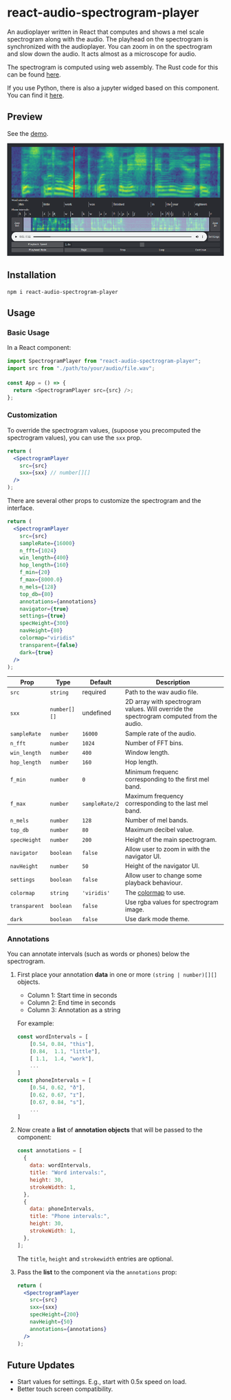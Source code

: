 # react-audio-spectrogram-player

An audioplayer written in React that computes and shows a mel scale spectrogram along with the audio. The playhead on the spectrogram is synchronized with the audioplayer. You can zoom in on the spectrogram and slow down the audio. It acts almost as a microscope for audio.

The spectrogram is computed using web assembly. The Rust code for this can be found [here](https://github.com/nicolvisser/rust-melspec-wasm).

If you use Python, there is also a jupyter widged based on this component. You can find it [here](https://pypi.org/project/speechwidgets/).

## Preview

See the [demo](https://react-audio-spectrogram-player.netlify.app/).

![preview](./preview_with_annotations.png)

## Installation

```shell
npm i react-audio-spectrogram-player
```

## Usage

### Basic Usage

In a React component:

```js
import SpectrogramPlayer from "react-audio-spectrogram-player";
import src from "./path/to/your/audio/file.wav";

const App = () => {
  return <SpectrogramPlayer src={src} />;
};
```

### Customization

To override the spectrogram values, (supoose you precomputed the spectrogram values), you can use the `sxx` prop.

```jsx
return (
  <SpectrogramPlayer
    src={src}
    sxx={sxx} // number[][]
  />
);
```

There are several other props to customize the spectrogram and the interface.

```jsx
return (
  <SpectrogramPlayer
    src={src}
    sampleRate={16000}
    n_fft={1024}
    win_length={400}
    hop_length={160}
    f_min={20}
    f_max={8000.0}
    n_mels={128}
    top_db={80}
    annotations={annotations}
    navigator={true}
    settings={true}
    specHeight={300}
    navHeight={80}
    colormap="viridis"
    transparent={false}
    dark={true}
  />
);
```

| Prop          | Type         | Default        | Description                                                                              |
| ------------- | ------------ | -------------- | ---------------------------------------------------------------------------------------- |
| `src`         | `string`     | required       | Path to the wav audio file.                                                              |
| `sxx`         | `number[][]` | undefined      | 2D array with spectrogram values. Will override the spectrogram computed from the audio. |
| `sampleRate`  | `number`     | `16000`        | Sample rate of the audio.                                                                |
| `n_fft`       | `number`     | `1024`         | Number of FFT bins.                                                                      |
| `win_length`  | `number`     | `400`          | Window length.                                                                           |
| `hop_length`  | `number`     | `160`          | Hop length.                                                                              |
| `f_min`       | `number`     | `0`            | Minimum frequenc corresponding to the first mel band.                                    |
| `f_max`       | `number`     | `sampleRate/2` | Maximum frequency corresponding to the last mel band.                                    |
| `n_mels`      | `number`     | `128`          | Number of mel bands.                                                                     |
| `top_db`      | `number`     | `80`           | Maximum decibel value.                                                                   |
| `specHeight`  | `number`     | `200`          | Height of the main spectrogram.                                                          |
| `navigator`   | `boolean`    | `false`        | Allow user to zoom in with the navigator UI.                                             |
| `navHeight`   | `number`     | `50`           | Height of the navigator UI.                                                              |
| `settings`    | `boolean`    | `false`        | Allow user to change some playback behaviour.                                            |
| `colormap`    | `string`     | `'viridis'`    | The [colormap](https://www.npmjs.com/package/colormap) to use.                           |
| `transparent` | `boolean`    | `false`        | Use rgba values for spectrogram image.                                                   |
| `dark`        | `boolean`    | `false`        | Use dark mode theme.                                                                     |

### Annotations

You can annotate intervals (such as words or phones) below the spectrogram.

1. First place your annotation **data** in one or more `(string | number)[][]` objects.

   - Column 1: Start time in seconds
   - Column 2: End time in seconds
   - Column 3: Annotation as a string

   For example:

   ```js
   const wordIntervals = [
       [0.54, 0.84, "this"],
       [0.84,  1.1, "little"],
       [ 1.1,  1.4, "work"],
       ...
   ]
   const phoneIntervals = [
       [0.54, 0.62, "ð"],
       [0.62, 0.67, "ɪ"],
       [0.67, 0.84, "s"],
       ...
   ]
   ```

2. Now create a **list** of **annotation objects** that will be passed to the component:

   ```js
   const annotations = [
     {
       data: wordIntervals,
       title: "Word intervals:",
       height: 30,
       strokeWidth: 1,
     },
     {
       data: phoneIntervals,
       title: "Phone intervals:",
       height: 30,
       strokeWidth: 1,
     },
   ];
   ```

   The `title`, `height` and `strokewidth` entries are optional.

3. Pass the **list** to the component via the `annotations` prop:

   ```jsx
   return (
     <SpectrogramPlayer
       src={src}
       sxx={sxx}
       specHeight={200}
       navHeight={50}
       annotations={annotations}
     />
   );
   ```

## Future Updates

- Start values for settings. E.g., start with 0.5x speed on load.
- Better touch screen compatibility.
